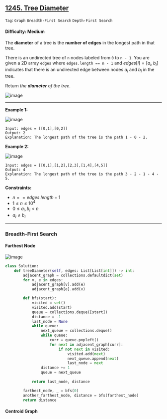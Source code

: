 ## [1245. Tree Diameter](https://leetcode.com/problems/tree-diameter)

```Tag```: ```Graph``` ```Breadth-First Search``` ```Depth-First Search```

#### Difficulty: Medium

The __diameter__ of a tree is the __number of edges__ in the longest path in that tree.

There is an undirected tree of ```n``` nodes labeled from ```0``` to ```n - 1```. You are given a 2D array ```edges``` where ```edges.length == n - 1``` and $edges[i] = [a_i, b_i]$ indicates that there is an undirected edge between nodes $a_i$ and $b_i$ in the tree.

Return _the __diameter__ of the tree_.

![image](https://github.com/quananhle/Python/assets/35042430/d859f0cb-5017-4411-ac37-ea2be34e35cf)

---

__Example 1:__

![image](https://assets.leetcode.com/uploads/2022/01/19/tree1.jpg)
```
Input: edges = [[0,1],[0,2]]
Output: 2
Explanation: The longest path of the tree is the path 1 - 0 - 2.
```

__Example 2:__

![image](https://assets.leetcode.com/uploads/2022/01/19/tree2.jpg)
```
Input: edges = [[0,1],[1,2],[2,3],[1,4],[4,5]]
Output: 4
Explanation: The longest path of the tree is the path 3 - 2 - 1 - 4 - 5.
```

__Constraints:__

- $n == edges.length + 1$
- $1 \le n \le 10^4$
- $0 \le a_i, b_i \lt n$
- $a_i \neq b_i$

---

### Breadth-First Search

#### Farthest Node

![image](https://leetcode.com/problems/tree-diameter/Figures/1245/1245_peripheral_nodes.png)

```Python
class Solution:
    def treeDiameter(self, edges: List[List[int]]) -> int:
        adjacent_graph = collections.defaultdict(set)
        for v, e in edges:
            adjacent_graph[v].add(e)
            adjacent_graph[e].add(v)

        def bfs(start):
            visited = set()
            visited.add(start)
            queue = collections.deque([start])
            distance = -1
            last_node = None
            while queue:
                next_queue = collections.deque()
                while queue:
                    curr = queue.popleft()
                    for next in adjacent_graph[curr]:
                        if not next in visited:
                            visited.add(next)
                            next_queue.append(next)
                            last_node = next
                distance += 1
                queue = next_queue
            
            return last_node, distance

        farthest_node, _ = bfs(0)
        another_farthest_node, distance = bfs(farthest_node)
        return distance
```

#### Centroid Graph

```Python

```

